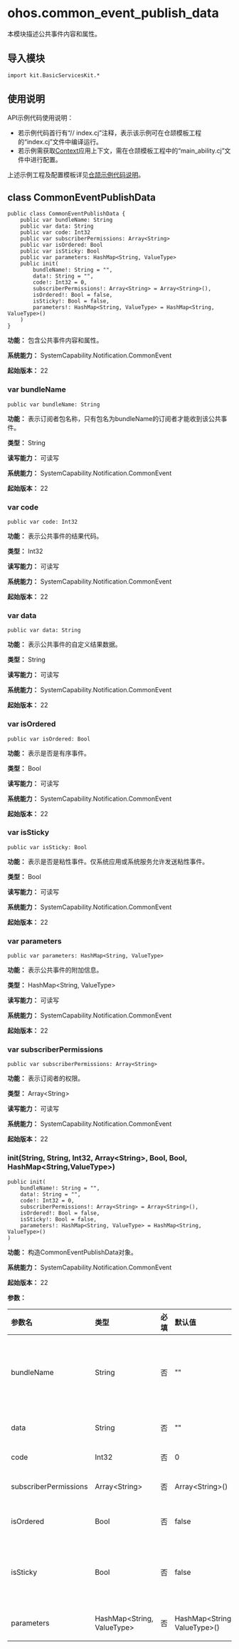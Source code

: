 # ohos.common_event_publish_data

本模块描述公共事件内容和属性。

## 导入模块

```cangjie
import kit.BasicServicesKit.*
```

## 使用说明

API示例代码使用说明：

- 若示例代码首行有“// index.cj”注释，表示该示例可在仓颉模板工程的“index.cj”文件中编译运行。
- 若示例需获取[Context](../AbilityKit/cj-apis-app-ability-ui_ability.md#class-context)应用上下文，需在仓颉模板工程中的“main_ability.cj”文件中进行配置。

上述示例工程及配置模板详见[仓颉示例代码说明](../cj-development-intro.md#仓颉示例代码说明)。

## class CommonEventPublishData

```cangjie
public class CommonEventPublishData {
    public var bundleName: String
    public var data: String
    public var code: Int32
    public var subscriberPermissions: Array<String>
    public var isOrdered: Bool
    public var isSticky: Bool
    public var parameters: HashMap<String, ValueType>
    public init(
        bundleName!: String = "",
        data!: String = "",
        code!: Int32 = 0,
        subscriberPermissions!: Array<String> = Array<String>(),
        isOrdered!: Bool = false,
        isSticky!: Bool = false,
        parameters!: HashMap<String, ValueType> = HashMap<String, ValueType>()
    )
}
```

**功能：** 包含公共事件内容和属性。

**系统能力：** SystemCapability.Notification.CommonEvent

**起始版本：** 22

### var bundleName

```cangjie
public var bundleName: String
```

**功能：** 表示订阅者包名称，只有包名为bundleName的订阅者才能收到该公共事件。

**类型：** String

**读写能力：** 可读写

**系统能力：** SystemCapability.Notification.CommonEvent

**起始版本：** 22

### var code

```cangjie
public var code: Int32
```

**功能：** 表示公共事件的结果代码。

**类型：** Int32

**读写能力：** 可读写

**系统能力：** SystemCapability.Notification.CommonEvent

**起始版本：** 22

### var data

```cangjie
public var data: String
```

**功能：** 表示公共事件的自定义结果数据。

**类型：** String

**读写能力：** 可读写

**系统能力：** SystemCapability.Notification.CommonEvent

**起始版本：** 22

### var isOrdered

```cangjie
public var isOrdered: Bool
```

**功能：** 表示是否是有序事件。

**类型：** Bool

**读写能力：** 可读写

**系统能力：** SystemCapability.Notification.CommonEvent

**起始版本：** 22

### var isSticky

```cangjie
public var isSticky: Bool
```

**功能：** 表示是否是粘性事件。仅系统应用或系统服务允许发送粘性事件。

**类型：** Bool

**读写能力：** 可读写

**系统能力：** SystemCapability.Notification.CommonEvent

**起始版本：** 22

### var parameters

```cangjie
public var parameters: HashMap<String, ValueType>
```

**功能：** 表示公共事件的附加信息。

**类型：** HashMap\<String, ValueType>

**读写能力：** 可读写

**系统能力：** SystemCapability.Notification.CommonEvent

**起始版本：** 22

### var subscriberPermissions

```cangjie
public var subscriberPermissions: Array<String>
```

**功能：** 表示订阅者的权限。

**类型：** Array\<String>

**读写能力：** 可读写

**系统能力：** SystemCapability.Notification.CommonEvent

**起始版本：** 22

### init(String, String, Int32, Array\<String>, Bool, Bool, HashMap\<String,ValueType>)

```cangjie
public init(
    bundleName!: String = "",
    data!: String = "",
    code!: Int32 = 0,
    subscriberPermissions!: Array<String> = Array<String>(),
    isOrdered!: Bool = false,
    isSticky!: Bool = false,
    parameters!: HashMap<String, ValueType> = HashMap<String, ValueType>()
)
```

**功能：** 构造CommonEventPublishData对象。

**系统能力：** SystemCapability.Notification.CommonEvent

**起始版本：** 22

**参数：**

|参数名|类型|必填|默认值|说明|
|:---|:---|:---|:---|:---|
|bundleName|String|否|""|表示订阅者包名称，只有包名为bundleName的订阅者才能收到该公共事件。|
|data|String|否|""|表示公共事件的自定义结果数据。|
|code|Int32|否|0|表示公共事件的结果代码。|
|subscriberPermissions|Array\<String>|否|Array\<String>()| **命名参数。** 表示订阅者的权限。|
|isOrdered|Bool|否|false| **命名参数。** 表示是否是有序事件。|
|isSticky|Bool|否|false| **命名参数。** 表示是否是粘性事件。仅系统应用或系统服务允许发送粘性事件。|
|parameters|HashMap\<String, ValueType>|否|HashMap<String, ValueType>()| **命名参数。** 表示公共事件的附加信息|

